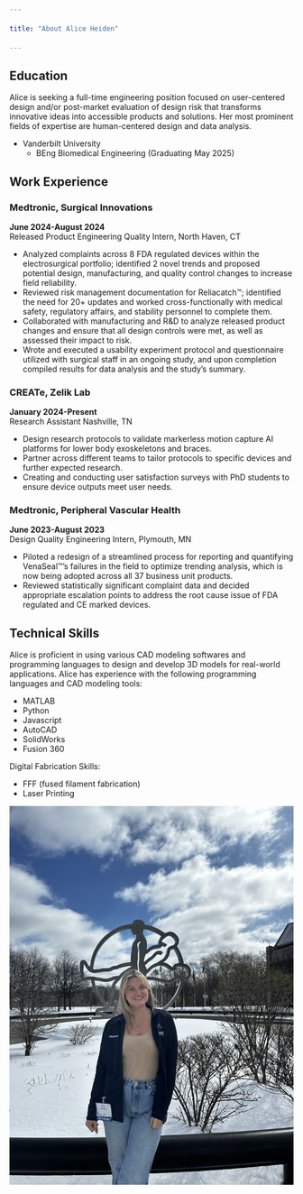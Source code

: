 ```yaml
---

title: "About Alice Heiden"

---
```


## Education

Alice is seeking a full-time engineering position focused on user-centered design and/or post-market evaluation of design risk that transforms innovative ideas into accessible products and solutions. Her most prominent fields of expertise are human-centered design and data analysis. 

* Vanderbilt University
  * BEng Biomedical Engineering (Graduating May 2025)
 
## Work Experience

### Medtronic, Surgical Innovations
**June 2024-August 2024**  
Released Product Engineering Quality Intern, North Haven, CT
* Analyzed complaints across 8 FDA regulated devices within the electrosurgical portfolio; identified 2 novel trends and proposed potential design, manufacturing, and quality control changes to increase field reliability.
* Reviewed risk management documentation for Reliacatch™; identified the need for 20+ updates and worked cross-functionally with medical safety, regulatory affairs, and stability personnel to complete them.
* Collaborated with manufacturing and R&D to analyze released product changes and ensure that all design controls were met, as well as assessed their impact to risk.
* Wrote and executed a usability experiment protocol and questionnaire utilized with surgical staff in an ongoing study, and upon completion compiled results for data analysis and the study’s summary.
### CREATe, Zelik Lab
**January 2024-Present**  
Research Assistant 	Nashville, TN
* Design research protocols to validate markerless motion capture AI platforms for lower body exoskeletons and braces.
* Partner across different teams to tailor protocols to specific devices and further expected research.
* Creating and conducting user satisfaction surveys with PhD students to ensure device outputs meet user needs. 
### Medtronic, Peripheral Vascular Health
**June 2023-August 2023**  
Design Quality Engineering Intern,	Plymouth, MN
* Piloted a redesign of a streamlined process for reporting and quantifying VenaSeal™’s failures in the field to optimize trending analysis, which is now being adopted across all 37 business unit products. 
* Reviewed statistically significant complaint data and decided appropriate escalation points to address the root cause issue of FDA regulated and CE marked devices.


## Technical Skills

Alice is proficient in using various CAD modeling softwares and programming languages to design and develop 3D models for real-world applications. Alice has experience with the following programming languages and CAD modeling tools:

* MATLAB
* Python
* Javascript
* AutoCAD
* SolidWorks
* Fusion 360

Digital Fabrication Skills:

* FFF (fused filament fabrication)
* Laser Printing


![Alice Heiden](/assets/img/IMG_4310.JPG)
